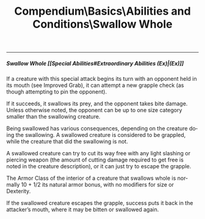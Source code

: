 ﻿---
lang: en
aliases: [Swallow Whole]
title: Compendium\Basics\Abilities and Conditions\Swallow Whole
tag: Abilities
---

---
##### Swallow Whole [[Special Abilities#Extraordinary Abilities (Ex)|(Ex)]]

If a creature with this special attack begins its turn with an opponent held in its mouth (see Improved Grab), it can attempt a new grapple check (as though attempting to pin the opponent). 

If it succeeds, it swallows its prey, and the opponent takes bite damage. Unless otherwise noted, the opponent can be up to one size category smaller than the swallowing creature. 

Being swallowed has various consequences, depending on the creature doing the swallowing. A swallowed creature is considered to be grappled, while the creature that did the swallowing is not. 

A swallowed creature can try to cut its way free with any light slashing or piercing weapon (the amount of cutting damage required to get free is noted in the creature description), or it can just try to escape the grapple. 

The Armor Class of the interior of a creature that swallows whole is normally 10 + 1/2 its natural armor bonus, with no modifiers for size or Dexterity. 

If the swallowed creature escapes the grapple, success puts it back in the attacker’s mouth, where it may be bitten or swallowed again.


<br><br>
---
